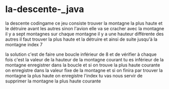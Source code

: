 # la-descente-_java
la descente codingame ce jeu consiste trouver la montagne la plus haute et le détruire avant les autres sinon l'avion elle va se cracher avec la montagne il y a sept montagnes sur chaque montagne il y a une hauteur différente des autres il faut trouver la plus haute et la détruire et ainsi de suite jusqu'à la montagne index 7

la solution c'est de faire une boucle inférieur de 8 et de vérifier à chaque fois c'est la valeur de la hauteur de la montagne courant tu es inférieur de la montagne enregistrer dans la boucle et si on trouve la plus haute courante on enregistre dans la valeur fixe de la montagne et si on finira par trouver la montagne la plus haute on enregistre l'index tu vas nous servir de supprimer la montagne la plus haute courante
